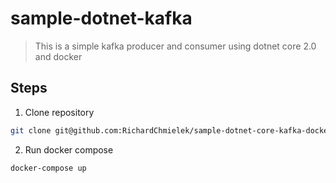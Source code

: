 # sample-dotnet-kafka

> This is a simple kafka producer and consumer using dotnet core 2.0 and docker

## Steps

1. Clone repository

```bash
git clone git@github.com:RichardChmielek/sample-dotnet-core-kafka-docker.git
```

2. Run docker compose

```bash
docker-compose up
```